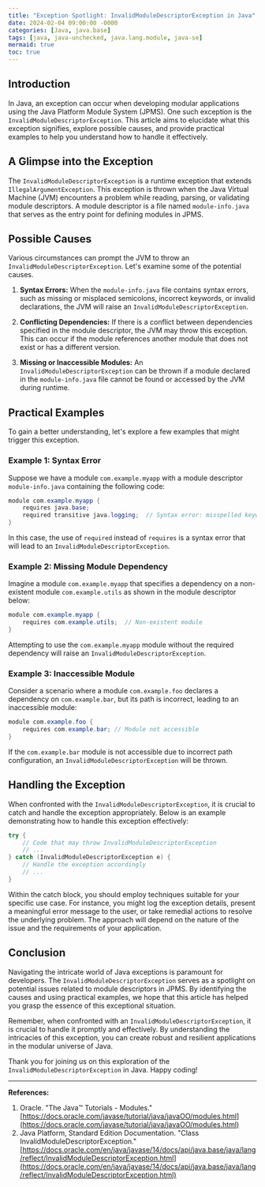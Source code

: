 ```yaml
---
title: "Exception Spotlight: InvalidModuleDescriptorException in Java"
date: 2024-02-04 09:00:00 -0000
categories: [Java, java.base]
tags: [java, java-unchecked, java.lang.module, java-se]
mermaid: true
toc: true
---
```


## Introduction

In Java, an exception can occur when developing modular applications using the Java Platform Module System (JPMS). One such exception is the `InvalidModuleDescriptorException`. This article aims to elucidate what this exception signifies, explore possible causes, and provide practical examples to help you understand how to handle it effectively.

## A Glimpse into the Exception

The `InvalidModuleDescriptorException` is a runtime exception that extends `IllegalArgumentException`. This exception is thrown when the Java Virtual Machine (JVM) encounters a problem while reading, parsing, or validating module descriptors. A module descriptor is a file named `module-info.java` that serves as the entry point for defining modules in JPMS.

## Possible Causes

Various circumstances can prompt the JVM to throw an `InvalidModuleDescriptorException`. Let's examine some of the potential causes.

1. **Syntax Errors:** When the `module-info.java` file contains syntax errors, such as missing or misplaced semicolons, incorrect keywords, or invalid declarations, the JVM will raise an `InvalidModuleDescriptorException`.

2. **Conflicting Dependencies:** If there is a conflict between dependencies specified in the module descriptor, the JVM may throw this exception. This can occur if the module references another module that does not exist or has a different version.

3. **Missing or Inaccessible Modules:** An `InvalidModuleDescriptorException` can be thrown if a module declared in the `module-info.java` file cannot be found or accessed by the JVM during runtime.

## Practical Examples

To gain a better understanding, let's explore a few examples that might trigger this exception.

### Example 1: Syntax Error

Suppose we have a module `com.example.myapp` with a module descriptor `module-info.java` containing the following code:

```java
module com.example.myapp {
    requires java.base;
    required transitive java.logging;  // Syntax error: misspelled keyword
}
```

In this case, the use of `required` instead of `requires` is a syntax error that will lead to an `InvalidModuleDescriptorException`.

### Example 2: Missing Module Dependency

Imagine a module `com.example.myapp` that specifies a dependency on a non-existent module `com.example.utils` as shown in the module descriptor below:

```java
module com.example.myapp {
    requires com.example.utils;  // Non-existent module
}
```

Attempting to use the `com.example.myapp` module without the required dependency will raise an `InvalidModuleDescriptorException`.

### Example 3: Inaccessible Module

Consider a scenario where a module `com.example.foo` declares a dependency on `com.example.bar`, but its path is incorrect, leading to an inaccessible module:

```java
module com.example.foo {
    requires com.example.bar; // Module not accessible
}
```

If the `com.example.bar` module is not accessible due to incorrect path configuration, an `InvalidModuleDescriptorException` will be thrown.

## Handling the Exception

When confronted with the `InvalidModuleDescriptorException`, it is crucial to catch and handle the exception appropriately. Below is an example demonstrating how to handle this exception effectively:

```java
try {
    // Code that may throw InvalidModuleDescriptorException
    // ...
} catch (InvalidModuleDescriptorException e) {
    // Handle the exception accordingly
    // ...
}
```

Within the catch block, you should employ techniques suitable for your specific use case. For instance, you might log the exception details, present a meaningful error message to the user, or take remedial actions to resolve the underlying problem. The approach will depend on the nature of the issue and the requirements of your application.

## Conclusion

Navigating the intricate world of Java exceptions is paramount for developers. The `InvalidModuleDescriptorException` serves as a spotlight on potential issues related to module descriptors in JPMS. By identifying the causes and using practical examples, we hope that this article has helped you grasp the essence of this exceptional situation.

Remember, when confronted with an `InvalidModuleDescriptorException`, it is crucial to handle it promptly and effectively. By understanding the intricacies of this exception, you can create robust and resilient applications in the modular universe of Java.

Thank you for joining us on this exploration of the `InvalidModuleDescriptorException` in Java. Happy coding!

---

**References:**

1. Oracle. "The Java™ Tutorials - Modules." [https://docs.oracle.com/javase/tutorial/java/javaOO/modules.html](https://docs.oracle.com/javase/tutorial/java/javaOO/modules.html)
2. Java Platform, Standard Edition Documentation. "Class InvalidModuleDescriptorException." [https://docs.oracle.com/en/java/javase/14/docs/api/java.base/java/lang/reflect/InvalidModuleDescriptorException.html](https://docs.oracle.com/en/java/javase/14/docs/api/java.base/java/lang/reflect/InvalidModuleDescriptorException.html)
